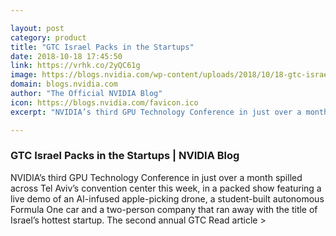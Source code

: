 ```yaml
---

layout: post
category: product
title: "GTC Israel Packs in the Startups"
date: 2018-10-18 17:45:50
link: https://vrhk.co/2yQC61g
image: https://blogs.nvidia.com/wp-content/uploads/2018/10/18-gtc-israel-crop.png
domain: blogs.nvidia.com
author: "The Official NVIDIA Blog"
icon: https://blogs.nvidia.com/favicon.ico
excerpt: "NVIDIA’s third GPU Technology Conference in just over a month spilled across Tel Aviv’s convention center this week, in a packed show featuring a live demo of an AI-infused apple-picking drone, a student-built autonomous Formula One car and a two-person company that ran away with the title of Israel’s hottest startup. The second annual GTC Read article &gt;"

---
```


### GTC Israel Packs in the Startups | NVIDIA Blog

NVIDIA’s third GPU Technology Conference in just over a month spilled across Tel Aviv’s convention center this week, in a packed show featuring a live demo of an AI-infused apple-picking drone, a student-built autonomous Formula One car and a two-person company that ran away with the title of Israel’s hottest startup. The second annual GTC Read article &gt;